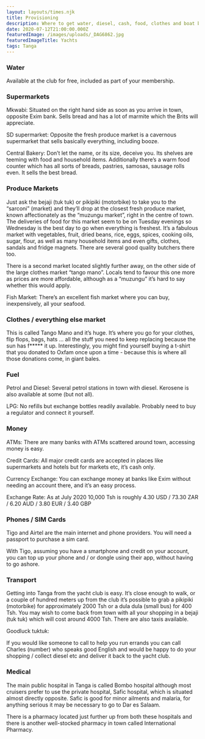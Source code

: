 ```yaml
---
layout: layouts/times.njk
title: Provisioning
description: Where to get water, diesel, cash, food, clothes and boat bits.
date: 2020-07-12T21:00:00.000Z
featuredImage: /images/uploads/_DAG6862.jpg
featuredImageTitle: Yachts
tags: Tanga
---
```


### Water

Available at the club for free, included as part of your membership.

### Supermarkets

Mkwabi:  Situated on the right hand side as soon as you arrive in town, opposite Exim bank.  Sells bread and has a lot of marmite which the Brits will appreciate.

SD supermarket:  Opposite the fresh produce market is a cavernous supermarket that sells basically everything, including booze.  

Central Bakery:  Don’t let the name, or its size, deceive you. Its shelves are teeming with food and household items.  Additionally there’s a warm food counter which has all sorts of breads, pastries, samosas, sausage rolls even.  It sells the best bread. 

### Produce Markets

Just ask the bejaji (tuk tuk) or pikipiki (motorbike) to take you to the “sarconi” (market) and they’ll drop at the closest fresh produce market, known affectionately as the “muzungu market”, right in the centre of town.  The deliveries of food for this market seem to be on Tuesday evenings so Wednesday is the best day to go when everything is freshest.  It’s a fabulous market with vegetables, fruit, dried beans, rice, eggs, spices, cooking oils, sugar, flour, as well as many household items and even gifts, clothes, sandals and fridge magnets.  There are several good quality butchers there too. 

There is a second market located slightly further away, on the other side of the large clothes market “tango mano”.  Locals tend to favour this one more as prices are more affordable, although as a “muzungu” it’s hard to say whether this would apply. 

Fish Market:  There’s an excellent fish market where you can buy, inexpensively, all your seafood. 

### Clothes / everything else market

This is called Tango Mano and it’s huge.  It’s where you go for your clothes, flip flops, bags, hats … all the stuff you need to keep replacing because the sun has f***** it up.  Interestingly, you might find yourself buying a t-shirt that you donated to Oxfam once upon a time - because this is where all those donations come, in giant bales. 

### Fuel 

Petrol and Diesel: Several petrol stations in town with diesel.  Kerosene is also available at some (but not all).  

LPG:  No refills but exchange bottles readily available. Probably need to buy a regulator and connect it yourself.

### Money

ATMs:  There are many banks with ATMs scattered around town, accessing money is easy. 

Credit Cards:  All major credit cards are accepted in places like supermarkets and hotels but for markets etc, it’s cash only.

Currency Exchange:  You can exchange money at banks like Exim without needing an account there, and it’s an easy process. 

Exchange Rate:  As at July 2020
10,000 Tsh is roughly   4.30 USD  /  73.30 ZAR  /   6.20 AUD  /   3.80  EUR  /  3.40 GBP
		    
### Phones / SIM Cards

Tigo and Airtel are the main internet and phone providers.  You will need a passport to purchase a sim card.  

With Tigo, assuming you have a smartphone and credit on your account, you can top up your phone and / or dongle using their app, without having to go ashore.

### Transport

Getting into Tanga from the yacht club is easy.  It’s close enough to walk, or a couple of hundred meters up from the club it’s possible to grab a pikipiki (motorbike) for approximately 2000 Tsh or a dula dula (small bus) for 400 Tsh.  You may wish to come back from town with all your shopping in a bejaji (tuk tuk) which will cost around 4000 Tsh.  There are also taxis available. 

Goodluck tuktuk: 

If you would like someone to call to help you run errands you can call Charles (number) who speaks good English and would be happy to do your shopping / collect diesel etc and deliver it back to the yacht club. 


### Medical

The main public hospital in Tanga is called Bombo hospital although most cruisers prefer to use the private hospital, Safic hospital, which is situated almost directly opposite.  Safic is good for minor ailments and malaria, for anything serious it may be necessary to go to Dar es Salaam.

There is a pharmacy located just further up from both these hospitals and there is another well-stocked pharmacy in town called International Pharmacy.

